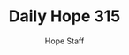 ---
image: /assets/img/daily-hope-default-artwork.png
title: Daily Hope 315
number: 315
categories:
  - Daily Hope
author: Hope Staff
notes: Daily Hope 315
embed: >-
  <iframe style="border-radius:12px" src="https://open.spotify.com/embed/episode/4tATts1SMjLVHKuLlFxTKo?utm_source=generator" width="100%" height="352" frameBorder="0" allowfullscreen="" allow="autoplay; clipboard-write; encrypted-media; fullscreen; picture-in-picture" loading="lazy"></iframe>
---